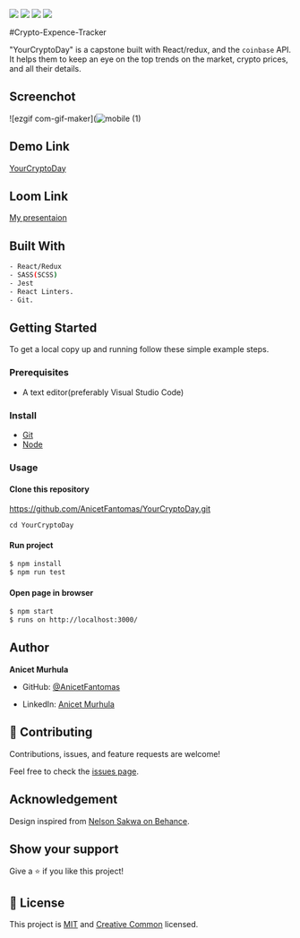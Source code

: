 ![](https://img.shields.io/badge/Microverse-blueviolet)
![](https://img.shields.io/badge/React-blue)
![](https://img.shields.io/badge/Redux-red)
![](https://img.shields.io/badge/Sass-pink)

#Crypto-Expence-Tracker

"YourCryptoDay" is a capstone built with React/redux, and the `coinbase` API.
It helps them to keep an eye on the top trends on the market, crypto prices, and all their details.

## Screenchot

![ezgif com-gif-maker](![mobile (1)](https://user-images.githubusercontent.com/94958024/170758587-fab41074-dd95-4dd8-9322-ba115be066a6.gif)


## Demo Link
[YourCryptoDay](https://lively-cendol-a1ffaf.netlify.app)
## Loom Link
[My presentaion](https://www.loom.com/share/8321c3cf330c4a9baa42719612c85b2a)
## Built With

  ```bash
  - React/Redux
  - SASS(SCSS)
  - Jest
  - React Linters.
  - Git.
  ```

## Getting Started

To get a local copy up and running follow these simple example steps.

### Prerequisites
 - A text editor(preferably Visual Studio Code)

### Install
  -  [Git](https://git-scm.com/downloads)
  -  [Node](https://nodejs.org/en/download/)

### Usage
#### Clone this repository

https://github.com/AnicetFantomas/YourCryptoDay.git

`cd YourCryptoDay`

#### Run project

```bash
$ npm install
$ npm run test
```

#### Open page in browser
```bash
$ npm start
$ runs on http://localhost:3000/
```

## Author

**Anicet Murhula**

- GitHub: [@AnicetFantomas](https://github.com/AnicetFantomas)

- LinkedIn: [Anicet Murhula](https://www.linkedin.com/in/anicet-murhula-13a1b0220/)


## 🤝 Contributing

Contributions, issues, and feature requests are welcome!

Feel free to check the [issues page](https://github.com/AnicetFantomas/YourCryptoDay.git).

## Acknowledgement
Design inspired from [Nelson Sakwa on Behance](https://www.behance.net/gallery/31579789/Ballhead-App-%28Free-PSDs%29).

## Show your support

Give a ⭐️ if you like this project!

## 📝 License

This project is [MIT](https://opensource.org/licenses/MIT) and [Creative Common](https://creativecommons.org/licenses/by-nc/4.0/) licensed.

